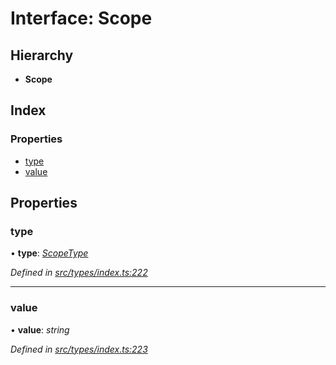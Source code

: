 # Interface: Scope

## Hierarchy

* **Scope**

## Index

### Properties

* [type](scope.md#type)
* [value](scope.md#value)

## Properties

###  type

• **type**: *[ScopeType](../enums/scopetype.md)*

*Defined in [src/types/index.ts:222](https://github.com/PolymathNetwork/polymesh-sdk/blob/7362b318/src/types/index.ts#L222)*

___

###  value

• **value**: *string*

*Defined in [src/types/index.ts:223](https://github.com/PolymathNetwork/polymesh-sdk/blob/7362b318/src/types/index.ts#L223)*
